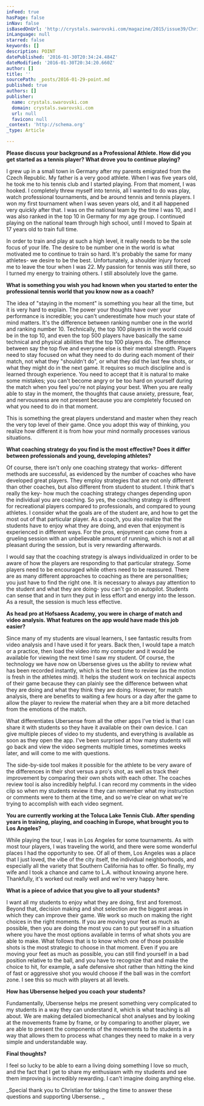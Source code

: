 ```yaml
---
inFeed: true
hasPage: false
inNav: false
isBasedOnUrl: 'http://crystals.swarovski.com/magazine/2015/issue39/Christian_Straka.en.php'
inLanguage: null
starred: false
keywords: []
description: POINT
datePublished: '2016-01-30T20:34:24.484Z'
dateModified: '2016-01-30T20:34:20.660Z'
author: []
title: ''
sourcePath: _posts/2016-01-29-point.md
published: true
authors: []
publisher:
  name: crystals.swarovski.com
  domain: crystals.swarovski.com
  url: null
  favicon: null
_context: 'http://schema.org'
_type: Article

---
```

**Please discuss your background as a Professional Athlete.  How did you get started as a tennis player?  What drove you to continue playing?**

I grew up in a small town in Germany after my parents emigrated from the Czech Republic.  My father is a very good athlete.  When I was five years old, he took me to his tennis club and I started playing.  From that moment, I was hooked.  I completely threw myself into tennis, all I wanted to do was play, watch professional tournaments, and be around tennis and tennis players.  I won my first tournament when I was seven years old, and it all happened very quickly after that.  I was on the national team by the time I was 10, and I was also ranked in the top 10 in Germany for my age group.  I continued playing on the national team through high school, until I moved to Spain at 17 years old to train full time.

In order to train and play at such a high level, it really needs to be the sole focus of your life.  The desire to be number one in the world is what motivated me to continue to train so hard.  It's probably the same for many athletes- we desire to be the best.  Unfortunately, a shoulder injury forced me to leave the tour when I was 22\.  My passion for tennis was still there, so I turned my energy to training others.  I still absolutely love the game.

**What is something you wish you had known when you started to enter the professional tennis world that you know now as a coach?**

The idea of "staying in the moment" is something you hear all the time, but it is very hard to explain.  The power your thoughts have over your performance is incredible; you can't underestimate how much your state of mind matters.  It's the difference between ranking number one in the world and ranking number 10\.  Technically, the top 100 players in the world could be in the top 10, and even the top 500 players have basically the same technical and physical abilities that the top 100 players do. The difference between say the top five and everyone else is their mental strength.  Players need to stay focused on what they need to do during each moment of their match, not what they "shouldn't do", or what they did the last few shots, or what they might do in the next game.  It requires so much discipline and is learned through experience.  You need to accept that it is natural to make some mistakes; you can't become angry or be too hard on yourself during the match when you feel you're not playing your best. When you are really able to stay in the moment, the thoughts that cause anxiety, pressure, fear, and nervousness are not present because you are completely focused on what you need to do in that moment.

This is something the great players understand and master when they reach the very top level of their game.  Once you adopt this way of thinking, you realize how different it is from how your mind normally processes various situations.

**What coaching strategy do you find is the most effective?  Does it differ between professionals and young, developing athletes?**

Of course, there isn't only one coaching strategy that works- different methods are successful, as evidenced by the number of coaches who have developed great players.  They employ strategies that are not only different than other coaches, but also different from student to student.  I think that's really the key- how much the coaching strategy changes depending upon the individual you are coaching.  So yes, the coaching strategy is different for recreational players compared to professionals, and compared to young athletes.  I consider what the goals are of the student are, and how to get the most out of that particular player.  As a coach, you also realize that the students have to enjoy what they are doing, and even that enjoyment is experienced in different ways.  For the pros, enjoyment can come from a grueling session with an unbelievable amount of running, which is not at all pleasant during the session, but is very rewarding afterwards.

I would say that the coaching strategy is always individualized in order to be aware of how the players are responding to that particular strategy.  Some players need to be encouraged while others need to be reassured.  There are as many different approaches to coaching as there are personalities; you just have to find the right one. It is necessary to always pay attention to the student and what they are doing- you can't go on autopilot. Students can sense that and in turn they put in less effort and energy into the lesson.  As a result, the session is much less effective.

**As head pro at Hofsaess Academy, you were in charge of match and video analysis.  What features on the app would have made this job easier?**

Since many of my students are visual learners, I see fantastic results from video analysis and I have used it for years.  Back then, I would tape a match or a practice, then load the video into my computer and it would be available for viewing the next time I saw my student.  Of course, the technology we have now on Ubersense gives us the ability to review what has been recorded instantly, which is the best time to review (as the motion is fresh in the athletes mind).  It helps the student work on technical aspects of their game because they can plainly see the difference between what they are doing and what they think they are doing.  However, for match analysis, there are benefits to waiting a few hours or a day after the game to allow the player to review the material when they are a bit more detached from the emotions of the match.

What differentiates Ubersense from all the other apps I've tried is that I can share it with students so they have it available on their own device.  I can give multiple pieces of video to my students, and everything is available as soon as they open the app.  I've been surprised at how many students will go back and view the video segments multiple times, sometimes weeks later, and will come to me with questions.

The side-by-side tool makes it possible for the athlete to be very aware of the differences in their shot versus a pro's shot, as well as track their improvement by comparing their own shots with each other.  The coaches review tool is also incredibly helpful.  I can record my comments in the video clip so when my students review it they can remember what my instruction or comments were to them at the time, and so we're clear on what we're trying to accomplish with each video segment.

**You are currently working at the Toluca Lake Tennis Club.  After spending years in training, playing, and coaching in Europe, what brought you to Los Angeles?**

While playing the tour, I was in Los Angeles for some tournaments.  As with most tour players, I was traveling the world, and there were some wonderful places I had the opportunity to see.  Of all of them, Los Angeles was a place that I just loved, the vibe of the city itself, the individual neighborhoods, and especially all the variety that Southern California has to offer.  So finally, my wife and I took a chance and came to L.A. without knowing anyone here.  Thankfully, it's worked out really well and we're very happy here.

**What is a piece of advice that you give to all your students?**

I want all my students to enjoy what they are doing, first and foremost.  Beyond that, decision making and shot selection are the biggest areas in which they can improve their game.  We work so much on making the right choices in the right moments.   If you are moving your feet as much as possible, then you are doing the most you can to put yourself in a situation where you have the most options available in terms of what shots you are able to make.  What follows that is to know which one of those possible shots is the most strategic to choose in that moment.  Even if you are moving your feet as much as possible, you can still find yourself in a bad position relative to the ball, and you have to recognize that and make the choice to hit, for example, a safe defensive shot rather than hitting the kind of fast or aggressive shot you would choose if the ball was in the comfort zone.  I see this so much with players at all levels.

**How has Ubersense helped you coach your students?**

Fundamentally, Ubersense helps me present something very complicated to my students in a way they can understand it, which is what teaching is all about. We are making detailed biomechanical shot analyses and by looking at the movements frame by frame, or by comparing to another player, we are able to present the components of the movements to the students in a way that allows them to process what changes they need to make in a very simple and understandable way.

**Final thoughts?**

I feel so lucky to be able to earn a living doing something I love so much, and the fact that I get to share my enthusiasm with my students and see them improving is incredibly rewarding.  I can't imagine doing anything else.

_Special thank you to Christian for taking the time to answer these questions and supporting Ubersense. _